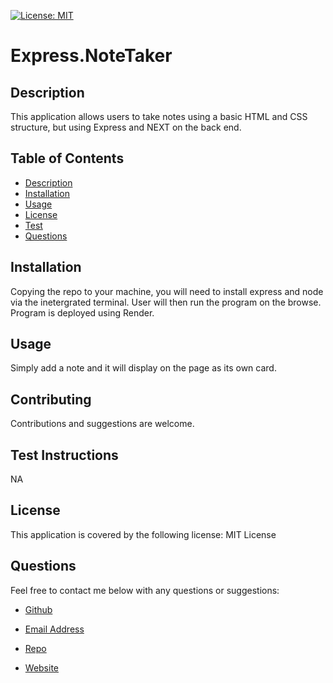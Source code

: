 [![License: MIT](https://img.shields.io/badge/License-MIT-yellow.svg)](https://opensource.org/licenses/MIT)

# Express.NoteTaker

## Description
This application allows users to take notes using a basic HTML and CSS structure, but using Express and NEXT on the back end.

## Table of Contents

* [Description](#description)
* [Installation](#install)
* [Usage](#usage)
* [License](#license)
* [Test](#test)
* [Questions](#questions)

## Installation
Copying the repo to your machine, you will need to install express and node via the inetergrated terminal. User will then run the  program on the browse. Program is deployed using Render.

## Usage
Simply add a note and it will display on the page as its own card.

## Contributing
Contributions and suggestions are welcome.

## Test Instructions
NA

## License
This application is covered by the following license: MIT License

## Questions
Feel free to contact me below with any questions or suggestions:

- [Github](https://github.com/BrianHCordova)

- [Email Address](mailto:briancordova@yahoo.com)

- [Repo](https://github.com/BrianHCordova/express-note-taker)

- [Website](https://express-note-taker-k2zf.onrender.com)